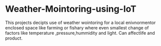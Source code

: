 # Weather-Mointoring-using-IoT
This projects decipts use of weather wointoring for a local enivnormentor enclosed space like farming or fishary where even smallest change of factors like temperature ,pressure,hummidity and light. Can affectlife and product.

